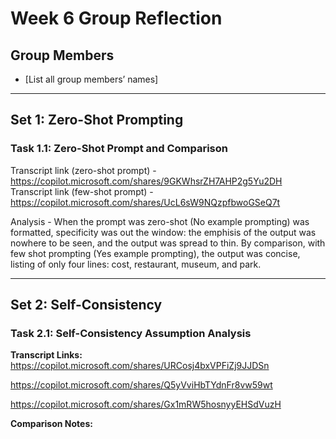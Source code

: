 # Week 6 Group Reflection

## Group Members
- [List all group members’ names]

---

## Set 1: Zero-Shot Prompting

### Task 1.1: Zero-Shot Prompt and Comparison

Transcript link (zero-shot prompt) - https://copilot.microsoft.com/shares/9GKWhsrZH7AHP2g5Yu2DH
Transcript link (few-shot prompt) - https://copilot.microsoft.com/shares/UcL6sW9NQzpfbwoGSeQ7t

Analysis - When the prompt was zero-shot (No example prompting) was formatted, specificity was out the window: the emphisis of the output was nowhere to be seen, and the output was spread to thin. By comparison, with few shot prompting (Yes example prompting), the output was concise, listing of only four lines: cost, restaurant, museum, and park.

---

## Set 2: Self-Consistency

### Task 2.1: Self-Consistency Assumption Analysis

**Transcript Links:**
https://copilot.microsoft.com/shares/URCosj4bxVPFiZj9JJDSn 

https://copilot.microsoft.com/shares/Q5yVviHbTYdnFr8vw59wt

https://copilot.microsoft.com/shares/Gx1mRW5hosnyyEHSdVuzH

**Comparison Notes:**
- **Strengths:** [Concise information, accurate limitation on budgetary demands]
- **Weaknesses:** [Too varied without any specific actions, benefits do not apply to a large variety]
- **Differences:** [Emphasis on each activity differs (Activity itself or surrounding impact done by activity), or very jutted outputs with little correlation between them]

**Selected Itinerary:**
[(https://copilot.microsoft.com/shares/Q5yVviHbTYdnFr8vw59wt)]

**Justification:**
This version is best suited for the client based on the existing requirements for neatness, while accounting for all additional needs by the client. On other prompts and especially on prompt output one, activities and thoughts were very split apart.

**Analysis (25 words):**
The benefit of self-consistency is that it allows for improving the accuracy of each prompt output not by repeatedly scrutinizing each prompt element, but by allowing the Large Language Model to do most of the heavy lifting on fixing the prompt to fit the needs of each user

---

## Set 3: Spec-Based Development

### Task 3.1: Designing Specifications

**Specifications for “Daily Budget Breakdown” Feature:**
- **Inputs:** Total daily budget and currency, itinerary (destinations, dates, available activities), group size
- **Outputs:** Daily budget breakdown that lists each day's activities and costs, calculated total daily cost with comparison again user's budget, remaining amount or if it exceeds the user budget, summary displaying trip cost, average daily spending, and any days over budget
- **Constraints:** Total daily cost must not exceed the user's specificed daily budget, format must be concise yet include enough context to maintain visual clarity, emphasis on budgeting time and money.

---

### Task 3.2: Writing and Testing a Prompt

**Final Prompt:**
Please generate a Daily Budget Breakdown for a user’s trip. The user will provide their total daily budget and preferred currency. You will have access to the full itinerary, including destinations, dates, available activities, and group size.

Using this information, list each day’s activities along with their individual costs, calculate the total daily cost, and compare it against the user’s specified daily budget. Indicate how much of the budget remains or, if the total exceeds the budget, clearly display an alert. At the end, provide a short summary showing the total trip cost, average daily spending, and any days that went over budget.

Ensure that the total daily cost never exceeds the user’s specified daily budget. All prices must be displayed in the user’s chosen currency, rounded to two decimal places. The output format should be concise, visually clear.

**Transcript Link:**
https://copilot.microsoft.com/shares/GtyB6xULU4BwfsTeKgaCC

**Evaluation:**
- **Met specifications?** Yes
- **Successes:** The LLM correctly followed all specified inputs, outputs, and constraints which included accurate retrieval from the itinerary, total calculations, and daily budget compliance. The final output was also clear, organized, and accessible, presenting totals, remaining budgets, and a trip summary with visual indicators (emojiis) for easy interpretation.
- **Failures or gaps:** Copilot added extra commentary and emojis that were not explicitly requested in the specification. 

**Improvement Plan (25 words):**
Future iterations should ensure that the output remains strictly aligned with the provided specifications by removing any unnecessary commentary or weird stylistic things. The LLM’s responses should focus only on the outputs defined in the task (activities, totals, and summaries) without adding decorative or conversational elements.

---

## Set 4: AI-Assisted Debugging

### Task 4.1: Debugging with AI Feedback

**Issues Identified in Set 3:**
[List 2–3 issues you noticed in your spec or prompt]

**Debugging Request Sent to AI:**
[Paste or paraphrase what you asked the AI]

**AI’s Main Suggestions:**
[List 3 key pieces of feedback and their rationale]

**Revised Prompt/Spec:**
[Insert updated version after applying fixes]

**Justification:**
[Briefly explain why you chose these fixes]

**Transcript Links:**
- [Debugging session link]
- [Retest session link]

**Reflection (25 words):**
[Write about which feedback was most useful and why]

---

## Group Reflection (100 words)

**Prompt Engineering Reflection:**


[For prompt engineering, there has been a large introduction and review for the past few concepts that have been learnt in class. From the initial zero shot prompting, there has been a increase in the varied challenges needed for the different needs of prompters. The analysis given by self-correcting prompts was a large gamechanger, as it allowed for the Large language model to do most of the heavy lifting on enabling a benefical prompt. For Set 3 and onwards, the design element of prompting was brought to the forefront. Instead of decomposition seen in earlier prompting questions, the prompt is built from the ground up, forcing a different logical sequence on emphsis towards prompt patterns and elements. Overall, the prompting required and completed throughout this assignment has been very beneficial.]

